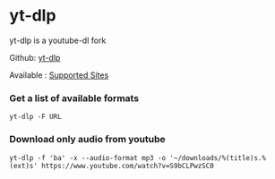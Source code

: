 # yt-dlp 

yt-dlp is a youtube-dl fork

Github: [yt-dlp](https://github.com/yt-dlp/yt-dlp)

Available : [Supported Sites](https://github.com/yt-dlp/yt-dlp/blob/master/supportedsites.md)

### Get a list of available formats

```
yt-dlp -F URL
```

### Download only audio from youtube

```
yt-dlp -f 'ba' -x --audio-format mp3 -o '~/downloads/%(title)s.%(ext)s' https://www.youtube.com/watch?v=S9bCLPwzSC0
```
